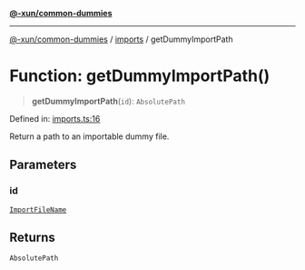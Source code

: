 [**@-xun/common-dummies**](../../README.md)

***

[@-xun/common-dummies](../../README.md) / [imports](../README.md) / getDummyImportPath

# Function: getDummyImportPath()

> **getDummyImportPath**(`id`): `AbsolutePath`

Defined in: [imports.ts:16](https://github.com/Xunnamius/test-utils/blob/7e12a1b163b21c43113c8108e46e449220763ab5/packages/common-dummies/src/imports.ts#L16)

Return a path to an importable dummy file.

## Parameters

### id

[`ImportFileName`](../type-aliases/ImportFileName.md)

## Returns

`AbsolutePath`
